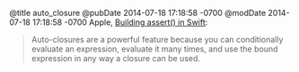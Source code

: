 @title auto_closure
@pubDate 2014-07-18 17:18:58 -0700
@modDate 2014-07-18 17:18:58 -0700
Apple, <a href="https://developer.apple.com/swift/blog/?id=4">Building assert() in Swift</a>:

>Auto-closures are a powerful feature because you can conditionally evaluate an expression, evaluate it many times, and use the bound expression in any way a closure can be used.
